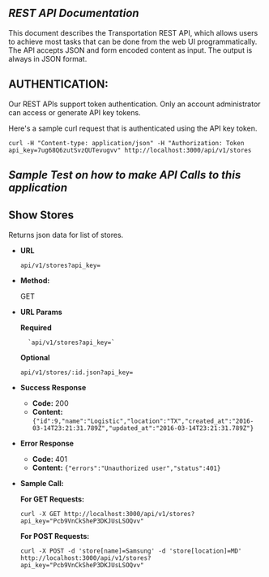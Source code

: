 *REST API Documentation*
---------------------------------

This document describes the Transportation REST API, which allows users to achieve most tasks that can be done from the web UI programmatically. The API accepts JSON and form encoded content as input. The output is always in JSON format.

**AUTHENTICATION:**
-----------

Our REST APIs support token authentication. Only an account administrator can access or generate API key tokens.

Here's a sample curl request that is authenticated using the API key token.

```curl -H "Content-type: application/json" -H "Authorization: Token api_key=7ug68Q6zutSvzQUTevugvv" http://localhost:3000/api/v1/stores```


*Sample Test on how to make API Calls to this application*
------------


**Show Stores**
------

Returns json data for list of stores.

* **URL**

   `api/v1/stores?api_key=`

* **Method:**

	 GET

* **URL Params**

	**Required**

		`api/v1/stores?api_key=`

  **Optional**

    `api/v1/stores/:id.json?api_key=`


* **Success Response**

	* **Code:** 200 <br />
	*  **Content:** `{"id":9,"name":"Logistic","location":"TX","created_at":"2016-03-14T23:21:31.789Z","updated_at":"2016-03-14T23:21:31.789Z"}`

* **Error Response**

	* **Code:** 401 <br />
	* **Content:** `{"errors":"Unauthorized user","status":401}`

* **Sample Call:**

	**For GET Requests:**

	```curl -X GET http://localhost:3000/api/v1/stores?api_key="Pcb9VnCkSheP3DKJUsLSOQvv"```

	**For POST Requests:**

	```curl -X POST -d 'store[name]=Samsung' -d 'store[location]=MD' http://localhost:3000/api/v1/stores?api_key="Pcb9VnCkSheP3DKJUsLSOQvv"```

